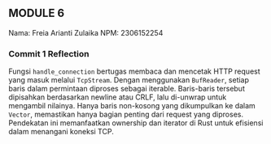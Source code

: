 ## MODULE 6

Nama: Freia Arianti Zulaika
NPM: 2306152254

### Commit 1 Reflection

Fungsi `handle_connection` bertugas membaca dan mencetak HTTP request yang masuk melalui `TcpStream`. Dengan menggunakan `BufReader`, setiap baris dalam permintaan diproses sebagai iterable. Baris-baris tersebut dipisahkan berdasarkan newline atau CRLF, lalu di-unwrap untuk mengambil nilainya. Hanya baris non-kosong yang dikumpulkan ke dalam `Vector`, memastikan hanya bagian penting dari request yang diproses. Pendekatan ini memanfaatkan ownership dan iterator di Rust untuk efisiensi dalam menangani koneksi TCP.